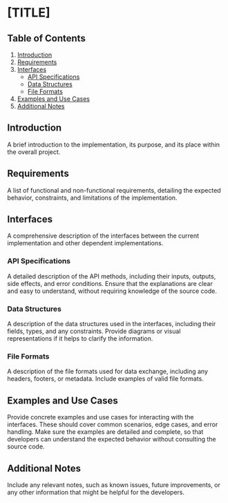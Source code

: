 # [TITLE]

## Table of Contents
1. [Introduction](#introduction)
2. [Requirements](#requirements)
3. [Interfaces](#interfaces)
   - [API Specifications](#api-specifications)
   - [Data Structures](#data-structures)
   - [File Formats](#file-formats)
4. [Examples and Use Cases](#examples-and-use-cases)
5. [Additional Notes](#additional-notes)

## Introduction
A brief introduction to the implementation, its purpose, and its place within the overall project.

## Requirements
A list of functional and non-functional requirements, detailing the expected behavior, constraints, and limitations of the implementation.

## Interfaces
A comprehensive description of the interfaces between the current implementation and other dependent implementations.

### API Specifications
A detailed description of the API methods, including their inputs, outputs, side effects, and error conditions. Ensure that the explanations are clear and easy to understand, without requiring knowledge of the source code.

### Data Structures
A description of the data structures used in the interfaces, including their fields, types, and any constraints. Provide diagrams or visual representations if it helps to clarify the information.

### File Formats
A description of the file formats used for data exchange, including any headers, footers, or metadata. Include examples of valid file formats.

## Examples and Use Cases
Provide concrete examples and use cases for interacting with the interfaces. These should cover common scenarios, edge cases, and error handling. Make sure the examples are detailed and complete, so that developers can understand the expected behavior without consulting the source code.

## Additional Notes
Include any relevant notes, such as known issues, future improvements, or any other information that might be helpful for the developers.

